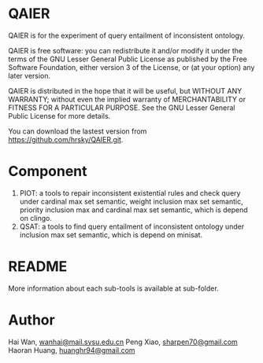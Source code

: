 QAIER
=====
QAIER is for the experiment of query entailment of inconsistent ontology.

QAIER is free software: you can redistribute it and/or modify it under the terms of the GNU Lesser General Public License as published by the Free Software Foundation, either version 3 of the License, or (at your option) any later version.

QAIER is distributed in the hope that it will be useful, but WITHOUT ANY WARRANTY; without even the implied warranty of MERCHANTABILITY or FITNESS FOR A PARTICULAR PURPOSE. See the GNU Lesser General Public License for more details.

You can download the lastest version from https://github.com/hrsky/QAIER.git.

Component
=========
1. PIOT: a tools to repair inconsistent existential rules and check query under cardinal max set semantic, weight inclusion max set semantic, priority inclusion max and cardinal max set semantic, which is depend on clingo.
2. QSAT: a tools to find query entailment of inconsistent ontology under inclusion max set semantic, which is depend on minisat.


README
======
More information about each sub-tools is available at sub-folder.

Author
======
Hai Wan, wanhai@mail.sysu.edu.cn
Peng Xiao, sharpen70@gmail.com
Haoran Huang, huanghr94@gmail.com
